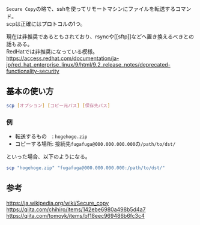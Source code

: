 `Secure Copy`の略で、sshを使ってリモートマシンにファイルを転送するコマンド。  
scpは正確にはプロトコルの1つ。

現在は非推奨であるともされており、rsyncや[[sftp]]などへ置き換えるべきとの話もある。  
RedHatでは非推奨になっている模様。  
https://access.redhat.com/documentation/ja-jp/red_hat_enterprise_linux/9/html/9.2_release_notes/deprecated-functionality-security

## 基本の使い方
```bash
scp [オプション] [コピー元パス] [保存先パス]
```

### 例
* 転送するもの　: `hogehoge.zip`
* コピーする場所: 接続先`fugafuga@000.000.000.000`の`/path/to/dst/`

といった場合、以下のようになる。
```bash
scp "hogehoge.zip" "fugafuga@000.000.000.000:/path/to/dst/"
```

## 参考
https://ja.wikipedia.org/wiki/Secure_copy  
https://qiita.com/chihiro/items/142ebe6980a498b5d4a7  
https://qiita.com/tomoyk/items/bf18eec969486b6fc3c4